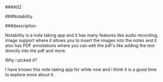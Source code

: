 ###A02

###Notability

###description

Notability is a note taking app and it has many features like audio recording, image support where it allows you to insert the images into the notes and it also has PDF annotations where you can edit the pdf's like adding the text directly into the pdf and more.

Why i picked it?

I have known this note taking app for while now and i think it is a good time to explore more about it.
